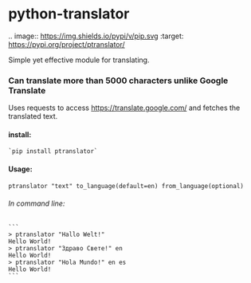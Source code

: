 # python-translator

.. image:: https://img.shields.io/pypi/v/pip.svg
   :target: https://pypi.org/project/ptranslator/

Simple yet effective module for translating. 

### Can translate more than 5000 characters unlike Google Translate

Uses requests to access https://translate.google.com/ and fetches the translated text.

#### install:
    `pip install ptranslator`


#### Usage:
 `ptranslator "text" to_language(default=en) from_language(optional)`
 
 ###### _In command line:_
    ```
    > ptranslator "Hallo Welt!"
    Hello World!
    > ptranslator "Здраво Свете!" en
    Hello World!
    > ptranslator "Hola Mundo!" en es
    Hello World!
    ```
